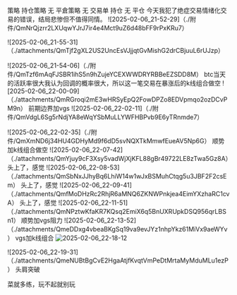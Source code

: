
策略
持仓策略
无
平倉策略
无
交易单
持仓
无
平仓
今天我犯了绝症交易情绪化交易的错误，结局悲惨但不值得同情。
![2025-02-06_21-52-29]（./附件/QmNrQjzrr2LXUqwYJrJ7ir4e4Mct9uZ6d48bFF9rPxKRu7）

![2025-02-06_21-55-31]（./attachments/QmTjf2gXL2US2UncEsVJjjqtGvMishG2drCBjuuL6rUJzp）

![2025-02-06_21-54-06]（./附件/QmTzf6mAqFJSBR1ihS5n9hZujeYCEXWWDRYRBBeEZSDD8M）
btc当天的活跃率很大我认为回调的概率很大，所以这一笔交易在暴涨后的k线组合做空
![2025-02-06_22-00-09]（./attachments/QmRGroqi2mE3wHRSyEpQ2FowDPZo8EDVpmqo2ozDCvPM9n）
前期边界加vgs
![2025-02-06_22-02-11]（./附件/QmVdgL6Sg5rNdjYA8eWqYSbMuLLYWFHBPvb9E6yTRnmde7）

![2025-02-06_22-02-35]（./附件/QmXmND6j34HU4GDHyMd9f6dD5svNQXTkMmwfEueAV5Np6G）
顺势加k线组合做空
![2025-02-06_22-07-42]（./attachments/QmYjuy9cF3Xsy5vadWjXjKFL88gBr49722LE8zTwa5Gz8A）
头上了，感觉
![2025-02-06_22-08-53]（./attachments/QmSbNxJJhyBq6LhiW14w1wJxBSMuhCtqg5u3JBF2F2csEm）
头上了，感觉
![2025-02-06_22-09-41]（./attachments/QmfMoDHzRc2RhjR6aMNQ6ZKNWPnkjea4EimYXzhaRC1cvA）
头上了，感觉
![2025-02-06_22-11-51]（./attachments/QmNPztwKfaKR7KQsq2EmiX6q5BnUXRUpkDSQ956qrLBSn1）
顺势加vgs阻力
![2025-02-06_22-13-52]（./attachments/QmeDDxg4vbeaBKgSq19va9evJYz1nhpYkz61MiVx9aeWYv）
vgs加k线组合
![2025-02-06_22-18-12](./attachments/QmeDz821WVgUD7HatJsD1WKVnaX8coxxV1z4MdXJP2gwmo)

![2025-02-06_22-19-31]（./attachments/QmeNUBtBgCvE2HgaAtjfKvqtVmPeDtMrtaMyMduMLu1ezP）
头肩突破

菜就多练，玩不起就别玩